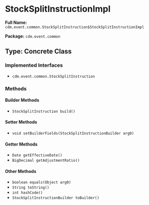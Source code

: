 # StockSplitInstructionImpl

**Full Name:** `cdm.event.common.StockSplitInstruction$StockSplitInstructionImpl`

**Package:** `cdm.event.common`

## Type: Concrete Class

### Implemented Interfaces

- `cdm.event.common.StockSplitInstruction`

### Methods

#### Builder Methods

- `StockSplitInstruction build()`

#### Setter Methods

- `void setBuilderFields(StockSplitInstructionBuilder arg0)`

#### Getter Methods

- `Date getEffectiveDate()`
- `BigDecimal getAdjustmentRatio()`

#### Other Methods

- `boolean equals(Object arg0)`
- `String toString()`
- `int hashCode()`
- `StockSplitInstructionBuilder toBuilder()`

